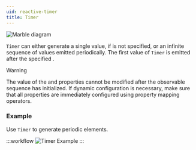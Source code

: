 ```yaml
---
uid: reactive-timer
title: Timer
---
```


![Marble diagram](~/images/reactive-timer.svg)

`Timer` can either generate a single value, if <xref href="Bonsai.Reactive.Timer.Period"/> is not specified, or an infinite sequence of values emitted periodically. The first value of `Timer` is emitted after the specified <xref href="Bonsai.Reactive.Timer.DueTime"/>.

> [!Warning]
> The value of the <xref href="Bonsai.Reactive.Timer.DueTime"/> and <xref href="Bonsai.Reactive.Timer.Period"/> properties cannot be modified after the observable sequence has initialized. If dynamic configuration is necessary, make sure that all properties are immediately configured using property mapping operators.

### Example

Use `Timer` to generate periodic elements.

:::workflow
![Timer Example](../workflows/reactive-timer-example.bonsai)
:::
